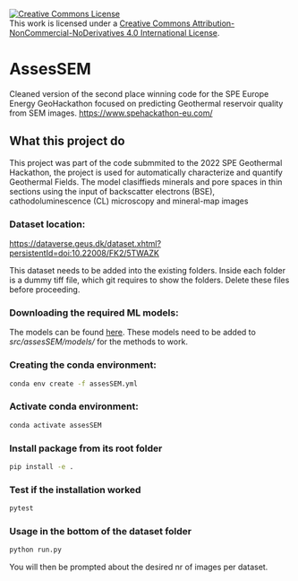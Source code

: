 <a rel="license" href="http://creativecommons.org/licenses/by-nc-nd/4.0/"><img alt="Creative Commons License" style="border-width:0" src="https://i.creativecommons.org/l/by-nc-nd/4.0/88x31.png" /></a><br />This work is licensed under a <a rel="license" href="http://creativecommons.org/licenses/by-nc-nd/4.0/">Creative Commons Attribution-NonCommercial-NoDerivatives 4.0 International License</a>.

# AssesSEM
Cleaned version of the second place winning code for the SPE Europe Energy GeoHackathon focused on predicting Geothermal reservoir quality from SEM images.
https://www.spehackathon-eu.com/

## What this project do
This project was part of the code submmited to the 2022 SPE Geothermal Hackathon, the project is used for automatically characterize and quantify Geothermal Fields. The model clasiffieds minerals and pore spaces in thin sections using the input of backscatter electrons (BSE), cathodoluminescence (CL) microscopy and mineral-map images

### Dataset location:
https://dataverse.geus.dk/dataset.xhtml?persistentId=doi:10.22008/FK2/5TWAZK

This dataset needs to be added into the existing folders.
Inside each folder is a dummy tiff file, which git requires to show the folders.
Delete these files before proceeding.

### Downloading the required ML models:
The models can be found [here](https://drive.google.com/drive/folders/1-hV6jhjIMoUTvTnvGypGklVqeicIiAEe?usp=sharing).
These models need to be added to *src/assesSEM/models/* for the methods to work. 

### Creating the conda environment: 
```bash
conda env create -f assesSEM.yml
```

### Activate conda environment:
```bash
conda activate assesSEM
```

### Install package from its root folder 
```bash
pip install -e .
```

### Test if the installation worked
```bash
pytest
```

### Usage in the bottom of the dataset folder
```bash
python run.py
```

You will then be prompted about the desired nr of images per dataset.
